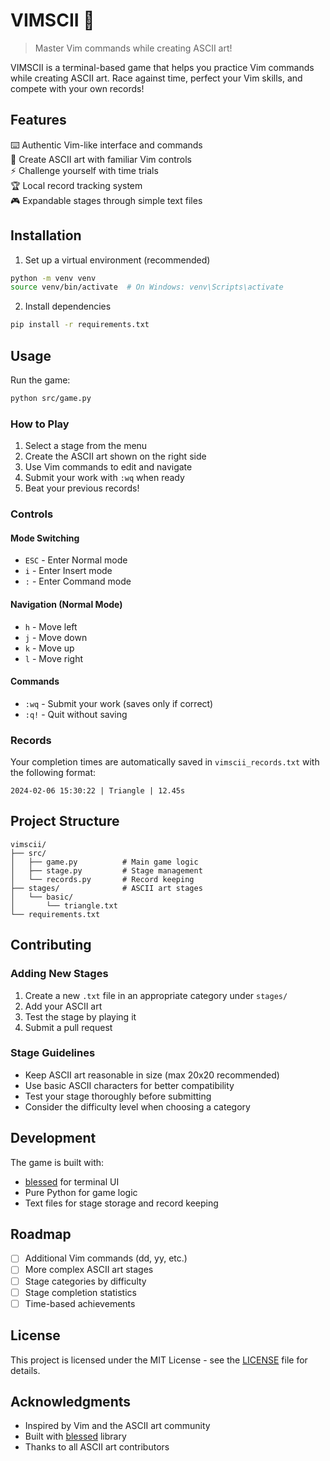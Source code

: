 # VIMSCII 🎯
> Master Vim commands while creating ASCII art!

VIMSCII is a terminal-based game that helps you practice Vim commands while creating ASCII art. Race against time, perfect your Vim skills, and compete with your own records!

## Features

⌨️ Authentic Vim-like interface and commands  
🎨 Create ASCII art with familiar Vim controls  
⚡ Challenge yourself with time trials  
🏆 Local record tracking system  
🎮 Expandable stages through simple text files

## Installation

1. Set up a virtual environment (recommended)
```bash
python -m venv venv
source venv/bin/activate  # On Windows: venv\Scripts\activate
```

2. Install dependencies
```bash
pip install -r requirements.txt
```

## Usage

Run the game:
```bash
python src/game.py
```

### How to Play

1. Select a stage from the menu
2. Create the ASCII art shown on the right side
3. Use Vim commands to edit and navigate
4. Submit your work with `:wq` when ready
5. Beat your previous records!

### Controls

#### Mode Switching
- `ESC` - Enter Normal mode
- `i` - Enter Insert mode
- `:` - Enter Command mode

#### Navigation (Normal Mode)
- `h` - Move left
- `j` - Move down
- `k` - Move up
- `l` - Move right

#### Commands
- `:wq` - Submit your work (saves only if correct)
- `:q!` - Quit without saving

### Records

Your completion times are automatically saved in `vimscii_records.txt` with the following format:
```
2024-02-06 15:30:22 | Triangle | 12.45s
```

## Project Structure

```
vimscii/
├── src/
│   ├── game.py          # Main game logic
│   ├── stage.py         # Stage management
│   └── records.py       # Record keeping
├── stages/              # ASCII art stages
│   └── basic/
│       └── triangle.txt
└── requirements.txt
```

## Contributing

### Adding New Stages

1. Create a new `.txt` file in an appropriate category under `stages/`
2. Add your ASCII art
3. Test the stage by playing it
4. Submit a pull request

### Stage Guidelines

- Keep ASCII art reasonable in size (max 20x20 recommended)
- Use basic ASCII characters for better compatibility
- Test your stage thoroughly before submitting
- Consider the difficulty level when choosing a category

## Development

The game is built with:
- [blessed](https://github.com/jquast/blessed) for terminal UI
- Pure Python for game logic
- Text files for stage storage and record keeping

## Roadmap

- [ ] Additional Vim commands (dd, yy, etc.)
- [ ] More complex ASCII art stages
- [ ] Stage categories by difficulty
- [ ] Stage completion statistics
- [ ] Time-based achievements

## License

This project is licensed under the MIT License - see the [LICENSE](LICENSE) file for details.

## Acknowledgments

- Inspired by Vim and the ASCII art community
- Built with [blessed](https://github.com/jquast/blessed) library
- Thanks to all ASCII art contributors